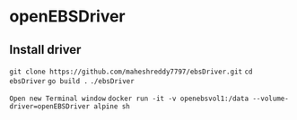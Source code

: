 # openEBSDriver

## Install driver
  
  ```git clone https://github.com/maheshreddy7797/ebsDriver.git```
  ```cd ebsDriver```
  ```go build .```
  ```./ebsDriver```
  
  `Open new Terminal window`
  ```docker run -it -v openebsvol1:/data --volume-driver=openEBSDriver alpine sh```
